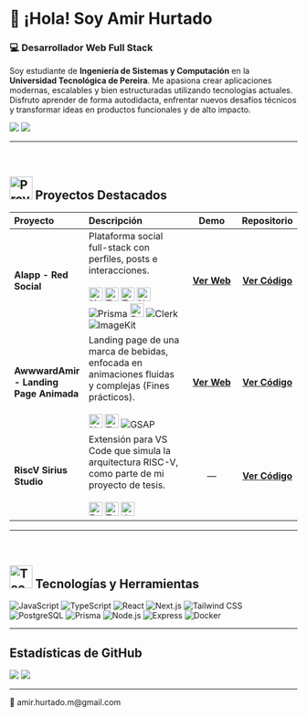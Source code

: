 # 👋 ¡Hola! Soy Amir Hurtado

### 💻 Desarrollador Web Full Stack

Soy estudiante de **Ingeniería de Sistemas y Computación** en la **Universidad Tecnológica de Pereira**. Me apasiona crear aplicaciones modernas, escalables y bien estructuradas utilizando tecnologías actuales. Disfruto aprender de forma autodidacta, enfrentar nuevos desafíos técnicos y transformar ideas en productos funcionales y de alto impacto.

<p align="left">
  <a href="mailto:amir.hurtado.m@gmail.com"><img src="https://img.shields.io/badge/Gmail-D14836?style=for-the-badge&logo=gmail&logoColor=white" /></a>
  <a href="#"><img src="https://img.shields.io/badge/LinkedIn-0077B5?style=for-the-badge&logo=linkedin&logoColor=white" /></a>
</p>

---

<br>

## <img src="https://raw.githubusercontent.com/Tarikul-Islam-Anik/Animated-Fluent-Emojis/master/Emojis/Objects/Briefcase.png" alt="Proyectos" width="40" height="40" /> Proyectos Destacados

<table>
  <thead>
    <tr>
      <th width="20%" align="left">Proyecto</th>
      <th width="40%" align="left">Descripción</th>
      <th width="20%" align="center">Demo</th>
      <th width="20%" align="center">Repositorio</th>
    </tr>
  </thead>
  <tbody>
    <tr>
      <td><strong>Alapp - Red Social</strong></td>
      <td>Plataforma social full-stack con perfiles, posts e interacciones. <br><br> <img src="https://raw.githubusercontent.com/danielcranney/readme-generator/main/public/icons/skills/nextjs-colored-dark.svg" width="24" height="24" alt="Next.js" /> <img src="https://raw.githubusercontent.com/danielcranney/readme-generator/main/public/icons/skills/typescript-colored.svg" width="24" height="24" alt="TypeScript" /> <img src="https://raw.githubusercontent.com/danielcranney/readme-generator/main/public/icons/skills/tailwindcss-colored.svg" width="24" height="24" alt="Tailwind CSS" /> <img src="https://raw.githubusercontent.com/danielcranney/readme-generator/main/public/icons/skills/nodejs-colored.svg" width="24" height="24" alt="Node.js" /> <img src="https://img.shields.io/badge/Prisma-2D3748?style=for-the-badge&logo=prisma&logoColor=white" alt="Prisma" /> <img src="https://raw.githubusercontent.com/danielcranney/readme-generator/main/public/icons/skills/postgresql-colored.svg" width="24" height="24" alt="PostgreSQL" /> <img src="https://img.shields.io/badge/Clerk-6C47FF?style=for-the-badge&logo=clerk&logoColor=white" alt="Clerk" /> <img src="https://img.shields.io/badge/ImageKit-00B28E?style=for-the-badge&logo=imagekit&logoColor=white" alt="ImageKit" /></td>
      <td align="center"><a href="https://alapp.site"><strong>Ver Web</strong></a></td>
      <td align="center"><a href="https://github.com/amirhurtado/alapp"><strong>Ver Código</strong></a></td>
    </tr>
    <tr>
      <td><strong>AwwwardAmir - Landing Page Animada</strong></td>
      <td>Landing page de una marca de bebidas, enfocada en animaciones fluidas y complejas (Fines prácticos). <br><br> <img src="https://raw.githubusercontent.com/danielcranney/readme-generator/main/public/icons/skills/nextjs-colored-dark.svg" width="24" height="24" alt="Next.js" /> <img src="https://raw.githubusercontent.com/danielcranney/readme-generator/main/public/icons/skills/tailwindcss-colored.svg" width="24" height="24" alt="Tailwind CSS" /> <img src="https://img.shields.io/badge/GSAP-88CE02?style=for-the-badge&logo=greensock&logoColor=white" alt="GSAP" /></td>
      <td align="center"><a href="https://awwward-amir.vercel.app/"><strong>Ver Web</strong></a></td>
      <td align="center"><a href="https://github.com/amirhurtado/awwwardAmir"><strong>Ver Código</strong></a></td>
    </tr>
    <tr>
      <td><strong>RiscV Sirius Studio</strong></td>
      <td>Extensión para VS Code que simula la arquitectura RISC-V, como parte de mi proyecto de tesis. <br><br> <img src="https://raw.githubusercontent.com/danielcranney/readme-generator/main/public/icons/skills/react-colored.svg" width="24" height="24" alt="React" /> <img src="https://raw.githubusercontent.com/danielcranney/readme-generator/main/public/icons/skills/typescript-colored.svg" width="24" height="24" alt="TypeScript" /> <img src="https://raw.githubusercontent.com/danielcranney/readme-generator/main/public/icons/skills/javascript-colored.svg" width="24" height="24" alt="JavaScript" /></td>
      <td align="center">—</td>
      <td align="center"><a href="https://github.com/LabSirius/RiscVSiriusStudio"><strong>Ver Código</strong></a></td>
    </tr>
  </tbody>
</table>

---

<br>

## <img src="https://raw.githubusercontent.com/Tarikul-Islam-Anik/Animated-Fluent-Emojis/master/Emojis/Objects/Gear.png" alt="Tecnologías" width="40" height="40" /> Tecnologías y Herramientas

<p align="left">
  <img src="https://img.shields.io/badge/JavaScript-F7DF1E?style=for-the-badge&logo=javascript&logoColor=black" alt="JavaScript" />
  <img src="https://img.shields.io/badge/TypeScript-3178C6?style=for-the-badge&logo=typescript&logoColor=white" alt="TypeScript" />
  <img src="https://img.shields.io/badge/React-61DAFB?style=for-the-badge&logo=react&logoColor=black" alt="React" />
  <img src="https://img.shields.io/badge/Next.js-000000?style=for-the-badge&logo=nextdotjs&logoColor=white" alt="Next.js" />
  <img src="https://img.shields.io/badge/Tailwind_CSS-38B2AC?style=for-the-badge&logo=tailwind-css&logoColor=white" alt="Tailwind CSS" />
  <img src="https://img.shields.io/badge/PostgreSQL-4169E1?style=for-the-badge&logo=postgresql&logoColor=white" alt="PostgreSQL" />
  <img src="https://img.shields.io/badge/Prisma-2D3748?style=for-the-badge&logo=prisma&logoColor=white" alt="Prisma" />
  <img src="https://img.shields.io/badge/Node.js-339933?style=for-the-badge&logo=nodedotjs&logoColor=white" alt="Node.js" />
  <img src="https://img.shields.io/badge/Express-000000?style=for-the-badge&logo=express&logoColor=white" alt="Express" />
  <img src="https://img.shields.io/badge/Docker-2496ED?style=for-the-badge&logo=docker&logoColor=white" alt="Docker" />
</p>

---

## Estadísticas de GitHub
<p align="left">
  <img src="https://github-readme-streak-stats.herokuapp.com/?user=amirhurtado&theme=tokyonight&hide_border=true" />
  <img src="https://github-readme-stats.vercel.app/api/top-langs/?username=amirhurtado&layout=compact&theme=tokyonight&hide_border=true" />
</p>

---

<p align="left">
📧 amir.hurtado.m@gmail.com
</p>
